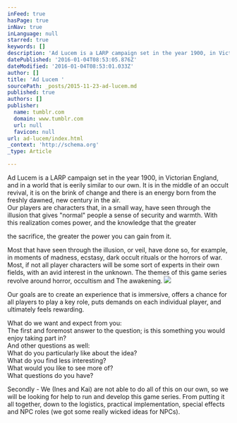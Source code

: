 ```yaml
---
inFeed: true
hasPage: true
inNav: true
inLanguage: null
starred: true
keywords: []
description: 'Ad Lucem is a LARP campaign set in the year 1900, in Victorian England, and in a world that is eerily similar to our own. It is in the middle of an occult revival, it is on the brink of change and there is an energy born from the freshly dawned, new century in the air. '
datePublished: '2016-01-04T08:53:05.876Z'
dateModified: '2016-01-04T08:53:01.033Z'
author: []
title: 'Ad Lucem '
sourcePath: _posts/2015-11-23-ad-lucem.md
published: true
authors: []
publisher:
  name: tumblr.com
  domain: www.tumblr.com
  url: null
  favicon: null
url: ad-lucem/index.html
_context: 'http://schema.org'
_type: Article

---
```

Ad Lucem is a LARP campaign set in the year 1900, in Victorian England, and in a world that is eerily similar to our own. It is in the middle of an occult revival, it is on the brink of change and there is an energy born from the freshly dawned, new century in the air.  
Our players are characters that, in a small way, have seen through the illusion that gives "normal" people a sense of security and warmth. With this realization comes power, and the knowledge that the greater

the sacrifice, the greater the power you can gain from it.

Most that have seen through the illusion, or veil, have done so, for example, in moments of madness, ecstasy, dark occult rituals or the horrors of war. Most, if not all player characters will be some sort of experts in their own fields, with an avid interest in the unknown. The themes of this game series revolve around horror, occultism and The awakening.
![](https://40.media.tumblr.com/e2008d952609a36011dd57b8f6579483/tumblr_nuqa0t2Xkh1ug5voko2_r1_540.jpg)

Our goals are to create an experience that is immersive, offers a chance for all players to play a key role, puts demands on each individual player, and ultimately feels rewarding.

What do we want and expect from you:  
The first and foremost answer to the question; is this something you would enjoy taking part in?  
And other questions as well:  
What do you particularly like about the idea?  
What do you find less interesting?  
What would you like to see more of?  
What questions do you have?

Secondly - We (Ines and Kai) are not able to do all of this on our own, so we will be looking for help to run and develop this game series. From putting it all together, down to the logistics, practical implementation, special effects and NPC roles (we got some really wicked ideas for NPCs).